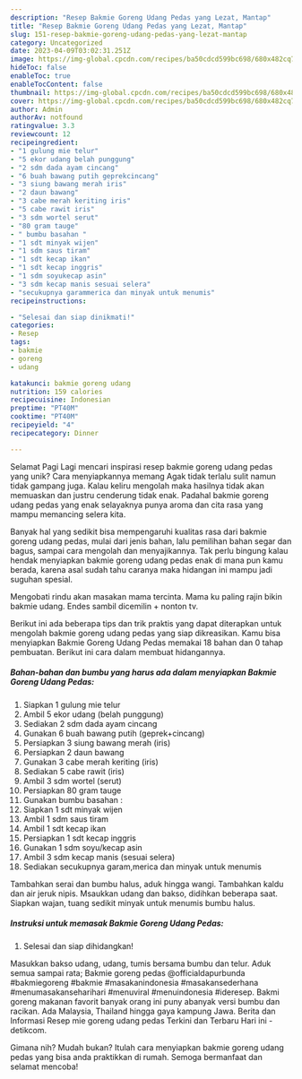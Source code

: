 ```yaml
---
description: "Resep Bakmie Goreng Udang Pedas yang Lezat, Mantap"
title: "Resep Bakmie Goreng Udang Pedas yang Lezat, Mantap"
slug: 151-resep-bakmie-goreng-udang-pedas-yang-lezat-mantap
category: Uncategorized
date: 2023-04-09T03:02:31.251Z
image: https://img-global.cpcdn.com/recipes/ba50cdcd599bc698/680x482cq70/bakmie-goreng-udang-pedas-foto-resep-utama.jpg
hideToc: false
enableToc: true
enableTocContent: false
thumbnail: https://img-global.cpcdn.com/recipes/ba50cdcd599bc698/680x482cq70/bakmie-goreng-udang-pedas-foto-resep-utama.jpg
cover: https://img-global.cpcdn.com/recipes/ba50cdcd599bc698/680x482cq70/bakmie-goreng-udang-pedas-foto-resep-utama.jpg
author: Admin
authorAv: notfound
ratingvalue: 3.3
reviewcount: 12
recipeingredient:
- "1 gulung mie telur"
- "5 ekor udang belah punggung"
- "2 sdm dada ayam cincang"
- "6 buah bawang putih geprekcincang"
- "3 siung bawang merah iris"
- "2 daun bawang"
- "3 cabe merah keriting iris"
- "5 cabe rawit iris"
- "3 sdm wortel serut"
- "80 gram tauge"
- " bumbu basahan "
- "1 sdt minyak wijen"
- "1 sdm saus tiram"
- "1 sdt kecap ikan"
- "1 sdt kecap inggris"
- "1 sdm soyukecap asin"
- "3 sdm kecap manis sesuai selera"
- "secukupnya garammerica dan minyak untuk menumis"
recipeinstructions:

- "Selesai dan siap dinikmati!"
categories:
- Resep
tags:
- bakmie
- goreng
- udang

katakunci: bakmie goreng udang 
nutrition: 159 calories
recipecuisine: Indonesian
preptime: "PT40M"
cooktime: "PT40M"
recipeyield: "4"
recipecategory: Dinner

---
```



Selamat Pagi Lagi mencari inspirasi resep bakmie goreng udang pedas yang unik? Cara menyiapkannya memang Agak tidak terlalu sulit namun tidak gampang juga. Kalau keliru mengolah maka hasilnya tidak akan memuaskan dan justru cenderung tidak enak. Padahal bakmie goreng udang pedas yang enak selayaknya punya aroma dan cita rasa yang mampu memancing selera kita.


Banyak hal yang sedikit bisa mempengaruhi kualitas rasa dari bakmie goreng udang pedas, mulai dari jenis bahan, lalu pemilihan bahan segar dan bagus, sampai cara mengolah dan menyajikannya. Tak perlu bingung kalau hendak menyiapkan bakmie goreng udang pedas enak di mana pun kamu berada, karena asal sudah tahu caranya maka hidangan ini mampu jadi suguhan spesial.

Mengobati rindu akan masakan mama tercinta. Mama ku paling rajin bikin bakmie udang. Endes sambil dicemilin + nonton tv.


Berikut ini ada beberapa tips dan trik praktis yang dapat diterapkan untuk mengolah bakmie goreng udang pedas yang siap dikreasikan. Kamu bisa menyiapkan Bakmie Goreng Udang Pedas memakai 18 bahan dan 0 tahap pembuatan. Berikut ini cara dalam membuat hidangannya.

<!--inarticleads1-->

##### Bahan-bahan dan bumbu yang harus ada dalam menyiapkan Bakmie Goreng Udang Pedas:

1. Siapkan 1 gulung mie telur
1. Ambil 5 ekor udang (belah punggung)
1. Sediakan 2 sdm dada ayam cincang
1. Gunakan 6 buah bawang putih (geprek+cincang)
1. Persiapkan 3 siung bawang merah (iris)
1. Persiapkan 2 daun bawang
1. Gunakan 3 cabe merah keriting (iris)
1. Sediakan 5 cabe rawit (iris)
1. Ambil 3 sdm wortel (serut)
1. Persiapkan 80 gram tauge
1. Gunakan  bumbu basahan :
1. Siapkan 1 sdt minyak wijen
1. Ambil 1 sdm saus tiram
1. Ambil 1 sdt kecap ikan
1. Persiapkan 1 sdt kecap inggris
1. Gunakan 1 sdm soyu/kecap asin
1. Ambil 3 sdm kecap manis (sesuai selera)
1. Sediakan secukupnya garam,merica dan minyak untuk menumis


Tambahkan serai dan bumbu halus, aduk hingga wangi. Tambahkan kaldu dan air jeruk nipis. Msaukkan udang dan bakso, didihkan beberapa saat. Siapkan wajan, tuang sedikit minyak untuk menumis bumbu halus. 

<!--inarticleads2-->

##### Instruksi untuk memasak Bakmie Goreng Udang Pedas:


1. Selesai dan siap dihidangkan!

Masukkan bakso udang, udang, tumis bersama bumbu dan telur. Aduk semua sampai rata; Bakmie goreng pedas @officialdapurbunda #bakmiegoreng #bakmie #masakanindonesia #masakansederhana #menumasakanseharihari #menuviral #menuindonesia #ideresep. Bakmi goreng makanan favorit banyak orang ini puny abanyak versi bumbu dan racikan. Ada Malaysia, Thailand hingga gaya kampung Jawa. Berita dan Informasi Resep mie goreng udang pedas Terkini dan Terbaru Hari ini - detikcom. 

Gimana nih? Mudah bukan? Itulah cara menyiapkan bakmie goreng udang pedas yang bisa anda praktikkan di rumah. Semoga bermanfaat dan selamat mencoba!
